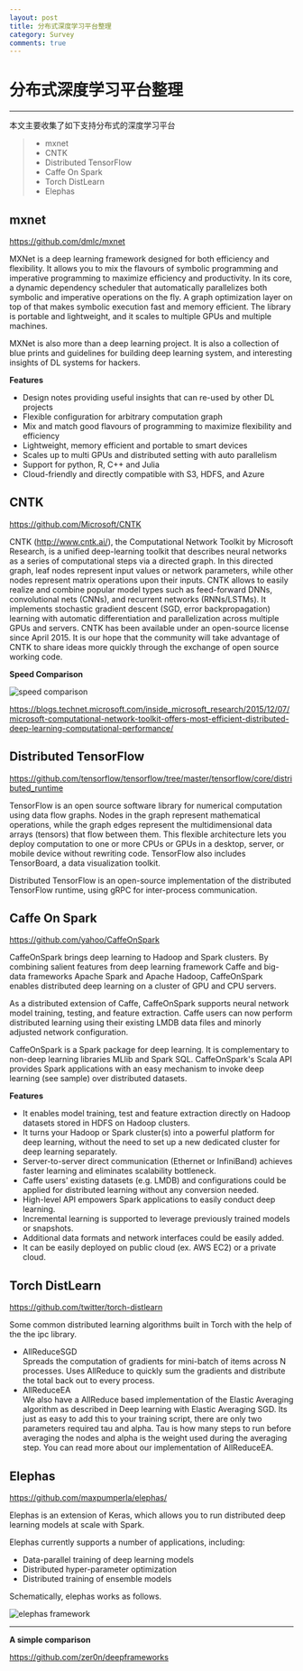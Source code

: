 ```yaml
---
layout: post
title: 分布式深度学习平台整理
category: Survey
comments: true
---
```


# 分布式深度学习平台整理

------

本文主要收集了如下支持分布式的深度学习平台

> * mxnet
> * CNTK
> * Distributed TensorFlow
> * Caffe On Spark
> * Torch DistLearn
> * Elephas

## mxnet

<https://github.com/dmlc/mxnet>   

MXNet is a deep learning framework designed for both efficiency and flexibility. It allows you to mix the flavours of symbolic programming and imperative programming to maximize efficiency and productivity. In its core, a dynamic dependency scheduler that automatically parallelizes both symbolic and imperative operations on the fly. A graph optimization layer on top of that makes symbolic execution fast and memory efficient. The library is portable and lightweight, and it scales to multiple GPUs and multiple machines.

MXNet is also more than a deep learning project. It is also a collection of blue prints and guidelines for building deep learning system, and interesting insights of DL systems for hackers.

**Features**

 - Design notes providing useful insights that can re-used by other DL projects
 - Flexible configuration for arbitrary computation graph 
 - Mix and match good flavours of programming to maximize flexibility and efficiency 
 - Lightweight, memory efficient and portable to smart devices 
 - Scales up to multi GPUs and distributed setting with auto parallelism 
 - Support for python, R, C++ and Julia
 - Cloud-friendly and directly compatible with S3, HDFS, and Azure

## CNTK

<https://github.com/Microsoft/CNTK>

CNTK (http://www.cntk.ai/), the Computational Network Toolkit by Microsoft Research, is a unified deep-learning toolkit that describes neural networks as a series of computational steps via a directed graph. In this directed graph, leaf nodes represent input values or network parameters, while other nodes represent matrix operations upon their inputs. CNTK allows to easily realize and combine popular model types such as feed-forward DNNs, convolutional nets (CNNs), and recurrent networks (RNNs/LSTMs). It implements stochastic gradient descent (SGD, error backpropagation) learning with automatic differentiation and parallelization across multiple GPUs and servers. CNTK has been available under an open-source license since April 2015. It is our hope that the community will take advantage of CNTK to share ideas more quickly through the exchange of open source working code.

**Speed Comparison**

![speed comparison][1]

<https://blogs.technet.microsoft.com/inside_microsoft_research/2015/12/07/microsoft-computational-network-toolkit-offers-most-efficient-distributed-deep-learning-computational-performance/>

## Distributed TensorFlow

<https://github.com/tensorflow/tensorflow/tree/master/tensorflow/core/distributed_runtime>

TensorFlow is an open source software library for numerical computation using data flow graphs. Nodes in the graph represent mathematical operations, while the graph edges represent the multidimensional data arrays (tensors) that flow between them. This flexible architecture lets you deploy computation to one or more CPUs or GPUs in a desktop, server, or mobile device without rewriting code. TensorFlow also includes TensorBoard, a data visualization toolkit.

Distributed TensorFlow is an open-source implementation of the distributed TensorFlow runtime, using gRPC for inter-process communication.

## Caffe On Spark

<https://github.com/yahoo/CaffeOnSpark>

CaffeOnSpark brings deep learning to Hadoop and Spark clusters. By combining salient features from deep learning framework Caffe and big-data frameworks Apache Spark and Apache Hadoop, CaffeOnSpark enables distributed deep learning on a cluster of GPU and CPU servers.

As a distributed extension of Caffe, CaffeOnSpark supports neural network model training, testing, and feature extraction. Caffe users can now perform distributed learning using their existing LMDB data files and minorly adjusted network configuration.

CaffeOnSpark is a Spark package for deep learning. It is complementary to non-deep learning libraries MLlib and Spark SQL. CaffeOnSpark's Scala API provides Spark applications with an easy mechanism to invoke deep learning (see sample) over distributed datasets.

**Features**

 - It enables model training, test and feature extraction directly on Hadoop datasets stored in HDFS on Hadoop clusters. 
 - It turns your Hadoop or Spark cluster(s) into a powerful platform for deep learning, without the need to set up a new dedicated cluster for deep learning separately.
 - Server-to-server direct communication (Ethernet or InfiniBand) achieves faster learning and eliminates scalability bottleneck.
 - Caffe users' existing datasets (e.g. LMDB) and configurations could be applied for distributed learning without any conversion needed. 
 - High-level API empowers Spark applications to easily conduct deep learning. 
 - Incremental learning is supported to leverage previously trained models or snapshots. 
 - Additional data formats and network interfaces could be easily added. 
 - It can be easily deployed on public cloud (ex. AWS EC2) or a private cloud.

## Torch DistLearn

<https://github.com/twitter/torch-distlearn>

Some common distributed learning algorithms built in Torch with the help of the the ipc library.

 - AllReduceSGD   
Spreads the computation of gradients for mini-batch of items across N processes. Uses AllReduce to quickly sum the gradients and distribute the total back out to every process.
 - AllReduceEA   
We also have a AllReduce based implementation of the Elastic Averaging algorithm as described in Deep learning with Elastic Averaging SGD. Its just as easy to add this to your training script, there are only two parameters required tau and alpha. Tau is how many steps to run before averaging the nodes and alpha is the weight used during the averaging step. You can read more about our implementation of AllReduceEA.

## Elephas

<https://github.com/maxpumperla/elephas/>

Elephas is an extension of Keras, which allows you to run distributed deep learning models at scale with Spark.   

Elephas currently supports a number of applications, including:

 - Data-parallel training of deep learning models
 - Distributed hyper-parameter optimization
 - Distributed training of ensemble models

Schematically, elephas works as follows.

![elephas framework][2]

----------

**A simple comparison**

<https://github.com/zer0n/deepframeworks>


  [1]: https://raw.githubusercontent.com/Microsoft/CNTK/master/Documentation/Documents/PerformanceChart.png
  [2]: https://raw.githubusercontent.com/maxpumperla/elephas/master/elephas.gif